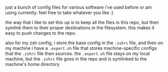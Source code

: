 just a bunch of config files for various software i've used before or am using currently. feel free to take whatever you like :)

the way that i like to set this up is to keep all the files in this repo, but then symlink them to their proper destinations in the filesystem.
this makes it easy to push changes to the repo.

also for my zsh config, i store the base config in the `.zshrc` file, and then on my machine i have a `.export.sh` file that stores machine-specific configs that the `.zshrc` file then sources.
the `.export.sh` file stays on my local machine, but the `.zshrc` file goes in the repo and is symlinked to the machine's home directory
